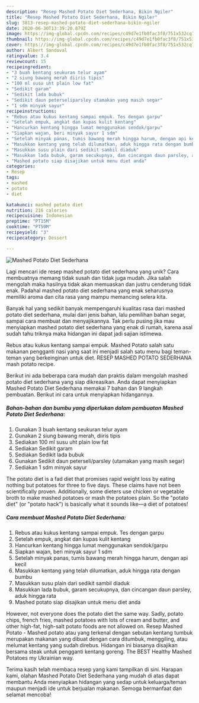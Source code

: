 ```yaml
---
description: "Resep Mashed Potato Diet Sederhana, Bikin Ngiler"
title: "Resep Mashed Potato Diet Sederhana, Bikin Ngiler"
slug: 3813-resep-mashed-potato-diet-sederhana-bikin-ngiler
date: 2020-06-30T13:39:20.879Z
image: https://img-global.cpcdn.com/recipes/c49d7e1fb0fac3f8/751x532cq70/mashed-potato-diet-sederhana-foto-resep-utama.jpg
thumbnail: https://img-global.cpcdn.com/recipes/c49d7e1fb0fac3f8/751x532cq70/mashed-potato-diet-sederhana-foto-resep-utama.jpg
cover: https://img-global.cpcdn.com/recipes/c49d7e1fb0fac3f8/751x532cq70/mashed-potato-diet-sederhana-foto-resep-utama.jpg
author: Albert Sandoval
ratingvalue: 3.4
reviewcount: 15
recipeingredient:
- "3 buah kentang seukuran telur ayam"
- "2 siung bawang merah diiris tipis"
- "100 ml susu uht plain low fat"
- "Sedikit garam"
- "Sedikit lada bubuk"
- "Sedikit daun peterseliparsley utamakan yang masih segar"
- "1 sdm minyak sayur"
recipeinstructions:
- "Rebus atau kukus kentang sampai empuk. Tes dengan garpu"
- "Setelah empuk, angkat dan kupas kulit kentang"
- "Hancurkan kentang hingga lumat menggunakan sendok/garpu"
- "Siapkan wajan, beri minyak sayur 1 sdm"
- "Setelah minyak panas, tumis bawang merah hingga harum, dengan api kecil"
- "Masukkan kentang yang telah dilumatkan, aduk hingga rata dengan bumbu"
- "Masukkan susu plain dari sedikit sambil diaduk"
- "Masukkan lada bubuk, garam secukupnya, dan cincangan daun parsley, aduk hingga rata"
- "Mashed potato siap disajikan untuk menu diet anda"
categories:
- Resep
tags:
- mashed
- potato
- diet

katakunci: mashed potato diet 
nutrition: 216 calories
recipecuisine: Indonesian
preptime: "PT15M"
cooktime: "PT59M"
recipeyield: "3"
recipecategory: Dessert

---
```



![Mashed Potato Diet Sederhana](https://img-global.cpcdn.com/recipes/c49d7e1fb0fac3f8/751x532cq70/mashed-potato-diet-sederhana-foto-resep-utama.jpg)

Lagi mencari ide resep mashed potato diet sederhana yang unik? Cara membuatnya memang tidak susah dan tidak juga mudah. Jika salah mengolah maka hasilnya tidak akan memuaskan dan justru cenderung tidak enak. Padahal mashed potato diet sederhana yang enak seharusnya memiliki aroma dan cita rasa yang mampu memancing selera kita.

Banyak hal yang sedikit banyak mempengaruhi kualitas rasa dari mashed potato diet sederhana, mulai dari jenis bahan, lalu pemilihan bahan segar, sampai cara membuat dan menyajikannya. Tak perlu pusing jika mau menyiapkan mashed potato diet sederhana yang enak di rumah, karena asal sudah tahu triknya maka hidangan ini dapat jadi sajian istimewa.

Rebus atau kukus kentang sampai empuk. Mashed Potato salah satu makanan pengganti nasi yang saat ini menjadi salah satu menu bagi teman-teman yang berkeinginan untuk diet. RESEP MASHED POTATO SEDERHANA mash potato recipe.


Berikut ini ada beberapa cara mudah dan praktis dalam mengolah mashed potato diet sederhana yang siap dikreasikan. Anda dapat menyiapkan Mashed Potato Diet Sederhana memakai 7 bahan dan 9 langkah pembuatan. Berikut ini cara untuk menyiapkan hidangannya.

<!--inarticleads1-->

##### Bahan-bahan dan bumbu yang diperlukan dalam pembuatan Mashed Potato Diet Sederhana:

1. Gunakan 3 buah kentang seukuran telur ayam
1. Gunakan 2 siung bawang merah, diiris tipis
1. Sediakan 100 ml susu uht plain low fat
1. Sediakan Sedikit garam
1. Sediakan Sedikit lada bubuk
1. Gunakan Sedikit daun peterseli/parsley (utamakan yang masih segar)
1. Sediakan 1 sdm minyak sayur


The potato diet is a fad diet that promises rapid weight loss by eating nothing but potatoes for three to five days. These claims have not been scientifically proven. Additionally, some dieters use chicken or vegetable broth to make mashed potatoes or mash the potatoes plain. So the &#34;potato diet&#34; (or &#34;potato hack&#34;) is basically what it sounds like—a diet of potatoes! 

<!--inarticleads2-->

##### Cara membuat Mashed Potato Diet Sederhana:

1. Rebus atau kukus kentang sampai empuk. Tes dengan garpu
1. Setelah empuk, angkat dan kupas kulit kentang
1. Hancurkan kentang hingga lumat menggunakan sendok/garpu
1. Siapkan wajan, beri minyak sayur 1 sdm
1. Setelah minyak panas, tumis bawang merah hingga harum, dengan api kecil
1. Masukkan kentang yang telah dilumatkan, aduk hingga rata dengan bumbu
1. Masukkan susu plain dari sedikit sambil diaduk
1. Masukkan lada bubuk, garam secukupnya, dan cincangan daun parsley, aduk hingga rata
1. Mashed potato siap disajikan untuk menu diet anda


However, not everyone does the potato diet the same way. Sadly, potato chips, french fries, mashed potatoes with lots of cream and butter, and other high-fat, high-salt potato foods are not allowed on. Resep Mashed Potato - Mashed potato atau yang terkenal dengan sebutan kentang tumbuk merupakan makanan yang dibuat dengan cara ditumbuk, menggiling, atau melumat kentang yang sudah direbus. Hidangan ini biasanya disajikan bersama steak untuk pengganti kentang goreng. The BEST Healthy Mashed Potatoes my Ukrainian way. 

Terima kasih telah membaca resep yang kami tampilkan di sini. Harapan kami, olahan Mashed Potato Diet Sederhana yang mudah di atas dapat membantu Anda menyiapkan hidangan yang sedap untuk keluarga/teman maupun menjadi ide untuk berjualan makanan. Semoga bermanfaat dan selamat mencoba!
